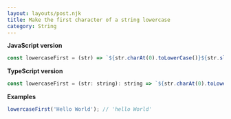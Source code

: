 ```yaml
---
layout: layouts/post.njk
title: Make the first character of a string lowercase
category: String
---
```


**JavaScript version**

```js
const lowercaseFirst = (str) => `${str.charAt(0).toLowerCase()}${str.slice(1)}`;
```

**TypeScript version**

```js
const lowercaseFirst = (str: string): string => `${str.charAt(0).toLowerCase()}${str.slice(1)}`;
```

**Examples**

```js
lowercaseFirst('Hello World'); // 'hello World'
```

